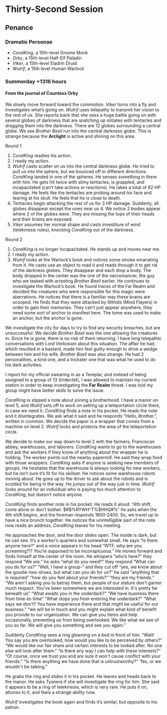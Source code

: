 # Thirty-Second Session

## Penance

### Dramatis Personae

- *CoralKing*, a 15th-level Gnome Monk
- *Orky*, a 15th-level Half-Elf Paladin
- *Viker*, a 15th-level Eladrin Druid
- *Wulrif*, a 15th level Human Warlock

### Summerday +1316 hours

#### From the journal of Countess Orky

We slowly move forward toward the commotion. *Viker* turns into a fly and investigates what’s going on. *Wulrif* uses telepathy to transmit her vision to the rest of us. She reports back that she sees a huge battle going on with several globes of darkness that are snatching up initiates with tentacles and dragging them into the darkness. There are 12 globes surrounding a central globe. We see *Brother Basil* run into the central darkness globe. This is strange because the **Arclight** is active and shining on this area.

Round 1

1. *CoralKing* readies his action.
2. I ready my action.
3. *Wulrif* casts scatter on us into the central darkness globe. He tried to pull us into the sphere, but we bounced off in different directions. *CoralKing* landed in one of the spheres. He senses something in there with him. He gets hit twice with slimy tentacles, is grappled, and incapacitated (can’t take actions or reactions). He takes a total of 62 HP damage. He feels like the tentacles are probing around his face and tearing at his skull. He feels that he is close to death.
4. Tentacles begin attacking the rest of us for 3 HP damage. Suddenly, all globes disappear except the ones near us 4. We notice 2 bodies appear where 2 of the globes were. They are missing the tops of their heads and their brains are exposed.
5. *Viker* assumes her normal shape and casts investiture of wind (telekinesis rules), knocking *CoralKing* out of the darkness.

Round 2

1. *CoralKing* is no longer incapacitated. He stands up and moves near me.
2. I ready my action.
3. *Wulrif* looks at the Warlock’s book and notices some smoke emanating from it. He casts use an object to read it and reads through it to get rid of the darkness globes. They disappear and each drop a body. The body dropped in the center was the one of the necromancer, the guy who we tasked with arresting *Brother Basil* earlier. He continues to investigate the Warlock’s book. He found traces of the Far Realm and decided the creatures who were responsible for this magic were aberrations. He notices that there is a familiar way these brains are scooped. He finds that they were attacked by Illithids (Mind Flayers) in order to gain their memories. They can’t just appear anywhere, they need some sort of anchor to manifest here. The tome was used to make an anchor, but the anchor is gone.

We investigate the city for days to try to find any security breaches, but are unsuccessful. We decide *Brother Basil* was the one allowing the creatures in. Since he is gone, there is no risk of them returning. I have long telepathic conversations with *Lord Varkosian* about this situation. The affair he had, which resulted in a bastard, made him feel guilty enough to drive a wedge between him and his wife. *Brother Basil* was also strange. He had 2 personalities, a kind one, and a trickster one that was what he used to do his dark activities.

I report for my official swearing in as a Templar, and instead of being assigned to a group of 13 (tridectet), I was allowed to maintain my current station in order to keep investigating the **Far Realm** threat. I was told my group might have better skills to solve the issue.

*CoralKing* is slipped a note about joining a brotherhood. I have a manor on level 5, and *Wulrif* sets off to work on setting up a teleportation circle there, in case we need it. *CoralKing* finds a note in his pocket. He reads the note and it disintegrates. We ask what it said and he responds “Hello, Brother.”, written in common. We decide the paper is a wrapper that comes from a machine on level 2. *Wulrif* locks and protects the area of the teleportation circle.

We decide to make our way down to level 2 with the farmers, Franciscan abbey, warehouses, and laborers. *CoralKing* wants to go to the warehouses and ask the workers if they know of anything about the wrapper he is holding. The worker points out the nearby papermill. He said they wrap food with those wrappers. *CoralKing* asks if anyone is seeking new members of groups. He hesitates that the warehouse is always looking for new workers, but he isn’t sure it’s fit for his skillset. He notices some warehouse robots moving about. He goes up to the driver to ask about the robots and is scolded for being in the way. He jumps out of the way just in time. *Wulrif* looks around for an individual who is paying too much attention to *CoralKing*, but doesn't notice anyone.  

*CoralKing* finds another note in his pocket. He reads it aloud: “4th shift, come alone or don’t bother. $#$%RYWH^T%$HHQ#%” he asks when the 4th shift begins, and the foreman responds 1800-2400. So, we travel up to have a nice brunch together. He notices the unintelligible part of the note now reads an address. *CoralKing* leaves for his meeting.

He approaches the door, and the door slides open. The inside is dark, but he can see. It’s a worker’s quarters and somewhat small. He says “Is there anyone here?” and a voice appears in his head “WTF, why are you screaming?!? You’re supposed to be inconspicuous.” He moves forward and finds himself at the center of the room. He whispers “who’s here?” they respond “We are.” he asks “what do you need?” they respond “What can you do for us?”  “Well, I have a group-” and they cut off “yes, we know about the goodie-two-shoes, but what can you do for us?” he said “anything that is required” “how do you feel about your friends?” “they are my friends.” “We aren't asking you to betray them, but people of our stature don't garner much respect. You've been somewhere we are interested in. It's pretty far beneath us” “What awaits you in the underdark?” “We have business there from time-to-time” “What stops you from entering the underdark?” “What says we don't? You have experience there and that might be useful for our business.” “we will be in touch and you might explain what kind of benefit you provide to our organization. We can give you items and help occasionally,  preventing us from being overlooked. We like what we see of you so far. We will give you something and see you again.”

Suddenly *CoralKing* sees a ring gleaming on a bed in front of him. “Wait! You say you are overlooked, how would you like to be perceived by others?” “We would like our fair share and certain interests to be looked after. No one else will look after them.” “Is there any way I can help with these interests?” “Of course, once we trust you and are sure it won't cause conflict with your friends.” “Is there anything we have done that is untrustworthy?” “No, or we wouldn't be talking.”

He grabs the ring and slides it in his pocket. He leaves and heads back to the manor. He asks Tysnera if she will investigate the ring for him. She said it appears to be a ring of telekinesis, which is very rare. He puts it on, attunes to it, and feels a strange ability now.

*Wulrif* investigates the book again and finds it’s similar, but opposite to his patron.  
